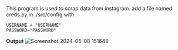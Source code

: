 This program is used to scrap data from instagram.
add a file named creds.py in ./src/config with

`USERNAME = "USERNAME"`<br>
`PASSWORD="PASSWORD"`

**Output**
![Screenshot 2024-05-08 151648](https://github.com/yogeshwaran08/Insta-data-scrapper-python/assets/85753695/4cc60ffa-a61d-4aa9-96dd-d9b4e2c8a86b)
